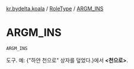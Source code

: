 [kr.bydelta.koala](../index.md) / [RoleType](index.md) / [ARGM_INS](./-a-r-g-m_-i-n-s.md)

# ARGM_INS

`ARGM_INS`

도구. 예: {"하얀 천으로" 상자를 덮었다.}에서 **&lt;천으로&gt;**.


